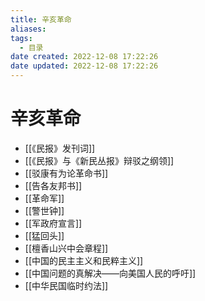 ```yaml
---
title: 辛亥革命
aliases:
tags:
  - 目录
date created: 2022-12-08 17:22:26
date updated: 2022-12-08 17:22:26
---
```


# 辛亥革命

- [[《民报》发刊词]]
- [[《民报》与《新民丛报》辩驳之纲领]]
- [[驳康有为论革命书]]
- [[告各友邦书]]
- [[革命军]]
- [[警世钟]]
- [[军政府宣言]]
- [[猛回头]]
- [[檀香山兴中会章程]]
- [[中国的民主主义和民粹主义]]
- [[中国问题的真解决——向美国人民的呼吁]]
- [[中华民国临时约法]]
